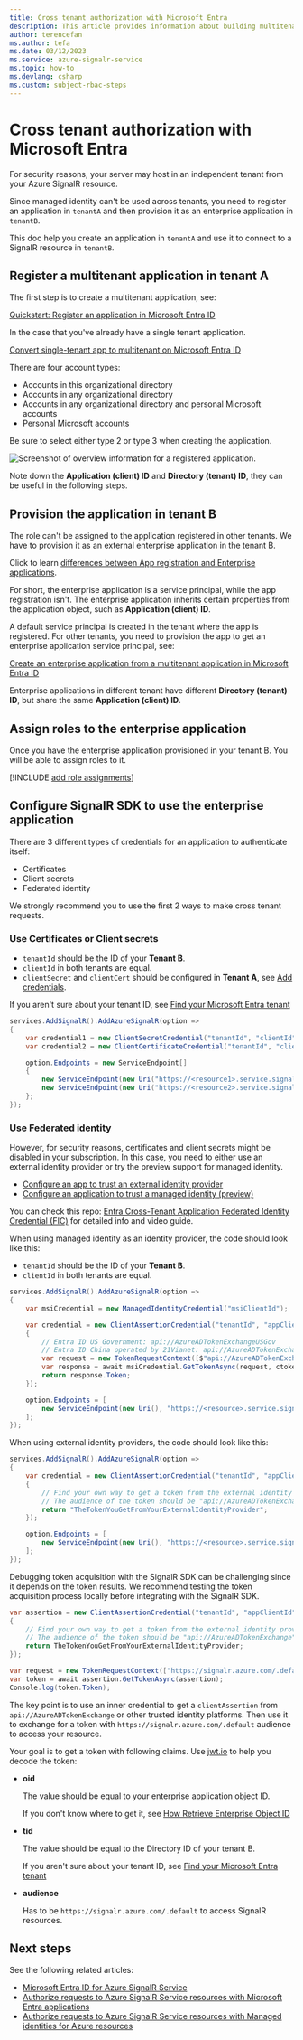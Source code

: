 ```yaml
---
title: Cross tenant authorization with Microsoft Entra
description: This article provides information about building multitenant applications and configures authorization in SignalR.
author: terencefan
ms.author: tefa
ms.date: 03/12/2023
ms.service: azure-signalr-service
ms.topic: how-to
ms.devlang: csharp
ms.custom: subject-rbac-steps
---
```


# Cross tenant authorization with Microsoft Entra

For security reasons, your server may host in an independent tenant from your Azure SignalR resource.

Since managed identity can't be used across tenants, you need to register an application in `tenantA` and then provision it as an enterprise application in `tenantB`.

This doc help you create an application in `tenantA` and use it to connect to a SignalR resource in `tenantB`.

## Register a multitenant application in tenant A

The first step is to create a multitenant application, see:

[Quickstart: Register an application in Microsoft Entra ID](/entra/identity-platform/quickstart-register-app)

In the case that you've already have a single tenant application.

[Convert single-tenant app to multitenant on Microsoft Entra ID](/entra/identity-platform/howto-convert-app-to-be-multi-tenant)

There are four account types:

- Accounts in this organizational directory
- Accounts in any organizational directory	
- Accounts in any organizational directory and personal Microsoft accounts
- Personal Microsoft accounts

Be sure to select either type 2 or type 3 when creating the application.

![Screenshot of overview information for a registered application.](./media/signalr-howto-authorize-application/application-overview.png)

Note down the **Application (client) ID** and **Directory (tenant) ID**, they can be useful in the following steps.

## Provision the application in tenant B

The role can't be assigned to the application registered in other tenants. We have to provision it as an external enterprise application in the tenant B.

Click to learn [differences between App registration and Enterprise applications](/answers/questions/270680/app-registration-vs-enterprise-applications).

For short, the enterprise application is a service principal, while the app registration isn't. The enterprise application inherits certain properties from the application object, such as **Application (client) ID**. 

A default service principal is created in the tenant where the app is registered. For other tenants, you need to provision the app to get an enterprise application service principal, see:

[Create an enterprise application from a multitenant application in Microsoft Entra ID](/entra/identity/enterprise-apps/create-service-principal-cross-tenant)

Enterprise applications in different tenant have different **Directory (tenant) ID**, but share the same **Application (client) ID**.

## Assign roles to the enterprise application

Once you have the enterprise application provisioned in your tenant B. You will be able to assign roles to it.

[!INCLUDE [add role assignments](includes/signalr-add-role-assignments.md)]

## Configure SignalR SDK to use the enterprise application

There are 3 different types of credentials for an application to authenticate itself:

- Certificates
- Client secrets
- Federated identity

We strongly recommend you to use the first 2 ways to make cross tenant requests.

### Use Certificates or Client secrets

- `tenantId` should be the ID of your **Tenant B**.
- `clientId` in both tenants are equal.
- `clientSecret` and `clientCert` should be configured in **Tenant A**, see [Add credentials](/entra/identity-platform/quickstart-register-app?tabs=certificate%2Cexpose-a-web-api#add-credentials).

If you aren't sure about your tenant ID, see [Find your Microsoft Entra tenant](/azure/azure-portal/get-subscription-tenant-id#find-your-microsoft-entra-tenant)

```csharp
services.AddSignalR().AddAzureSignalR(option =>
{
    var credential1 = new ClientSecretCredential("tenantId", "clientId", "clientSecret");
    var credential2 = new ClientCertificateCredential("tenantId", "clientId", "path-to-cert");

    option.Endpoints = new ServiceEndpoint[]
    {
        new ServiceEndpoint(new Uri("https://<resource1>.service.signalr.net"), credential1),
        new ServiceEndpoint(new Uri("https://<resource2>.service.signalr.net"), credential2),
    };
});
```

### Use Federated identity

However, for security reasons, certificates and client secrets might be disabled in your subscription. In this case, you need to either use an external identity provider or try the preview support for managed identity.

- [Configure an app to trust an external identity provider](/entra/workload-id/workload-identity-federation-create-trust)
- [Configure an application to trust a managed identity (preview)](/entra/workload-id/workload-identity-federation-config-app-trust-managed-identity)

You can check this repo: [Entra Cross-Tenant Application Federated Identity Credential (FIC)](https://github.com/arsenvlad/entra-cross-tenant-app-fic-managed-identity) for detailed info and video guide.

When using managed identity as an identity provider, the code should look like this:

- `tenantId` should be the ID of your **Tenant B**.
- `clientId` in both tenants are equal.

```csharp
services.AddSignalR().AddAzureSignalR(option =>
{
    var msiCredential = new ManagedIdentityCredential("msiClientId");

    var credential = new ClientAssertionCredential("tenantId", "appClientId", async (ctoken) =>
    {
        // Entra ID US Government: api://AzureADTokenExchangeUSGov
        // Entra ID China operated by 21Vianet: api://AzureADTokenExchangeChina
        var request = new TokenRequestContext([$"api://AzureADTokenExchange/.default"]);
        var response = await msiCredential.GetTokenAsync(request, ctoken).ConfigureAwait(false);
        return response.Token;
    });

    option.Endpoints = [
        new ServiceEndpoint(new Uri(), "https://<resource>.service.signalr.net"), credential);
    ];
});
```

When using external identity providers, the code should look like this:

```csharp
services.AddSignalR().AddAzureSignalR(option =>
{
    var credential = new ClientAssertionCredential("tenantId", "appClientId", async (ctoken) =>
    {
        // Find your own way to get a token from the external identity provider.
        // The audience of the token should be "api://AzureADTokenExchange", as it is the recommended value.
        return "TheTokenYouGetFromYourExternalIdentityProvider";
    });

    option.Endpoints = [
        new ServiceEndpoint(new Uri(), "https://<resource>.service.signalr.net"), credential);
    ];
});
```

Debugging token acquisition with the SignalR SDK can be challenging since it depends on the token results. 
We recommend testing the token acquisition process locally before integrating with the SignalR SDK.

```csharp
var assertion = new ClientAssertionCredential("tenantId", "appClientId", async (ctoken) =>
{
    // Find your own way to get a token from the external identity provider.
    // The audience of the token should be "api://AzureADTokenExchange", as it is the recommended value.
    return TheTokenYouGetFromYourExternalIdentityProvider;
});

var request = new TokenRequestContext(["https://signalr.azure.com/.default");
var token = await assertion.GetTokenAsync(assertion);
Console.log(token.Token);
```

The key point is to use an inner credential to get a `clientAssertion` from `api://AzureADTokenExchange` or other trusted identity platforms. Then use it to exchange for a token with `https://signalr.azure.com/.default` audience to access your resource.

Your goal is to get a token with following claims. Use [jwt.io](https://jwt.io/) to help you decode the token:

- **oid**

  The value should be equal to your enterprise application object ID. 

  If you don't know where to get it, see [How Retrieve Enterprise Object ID](/answers/questions/1007608/how-retrieve-enterprise-object-id-from-azure-activ)

- **tid**

  The value should be equal to the Directory ID of your tenant B. 

  If you aren't sure about your tenant ID, see [Find your Microsoft Entra tenant](/azure/azure-portal/get-subscription-tenant-id#find-your-microsoft-entra-tenant)

- **audience**

  Has to be `https://signalr.azure.com/.default` to access SignalR resources.

## Next steps

See the following related articles:

- [Microsoft Entra ID for Azure SignalR Service](signalr-concept-authorize-azure-active-directory.md)
- [Authorize requests to Azure SignalR Service resources with Microsoft Entra applications](signalr-howto-authorize-application.md)
- [Authorize requests to Azure SignalR Service resources with Managed identities for Azure resources](./signalr-howto-authorize-managed-identity.md)